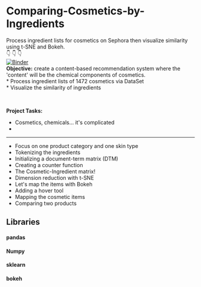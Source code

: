 # Comparing-Cosmetics-by-Ingredients
Process ingredient lists for cosmetics on Sephora then visualize similarity using t-SNE and Bokeh.
<br>
 :point_down:  :point_down:  :point_down: 
 <br>
[![Binder](https://mybinder.org/badge_logo.svg)](https://mybinder.org/v2/gh/farahjbara/Comparing-Cosmetics-by-Ingredients/main)
<br> 
**Objective:**
create a content-based recommendation system where the 'content' will be the chemical components of cosmetics.
<br>
                  * Process ingredient lists of 1472 cosmetics via DataSet
<br>
                  * Visualize the similarity of ingredients
                  
<br>

**Project Tasks:**

- Cosmetics, chemicals... it's complicated
- 
<hr>

- Focus on one product category and one skin type
- Tokenizing the ingredients
- Initializing a document-term matrix (DTM)
- Creating a counter function
- The Cosmetic-Ingredient matrix!
- Dimension reduction with t-SNE
- Let's map the items with Bokeh
- Adding a hover tool
- Mapping the cosmetic items
- Comparing two products

## Libraries

#### pandas
#### Numpy
#### sklearn
#### bokeh


